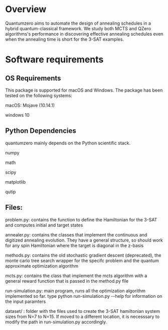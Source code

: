 # Overview

Quantumzero aims to automate the design of annealing schedules in a hybrid quantum-classical framework. We study both MCTS and QZero algorithms's performance in discovering effective annealing schedules even when the annealing time is short for the 3-SAT examples.

# Software requirements

## OS Requirements
This package is supported for macOS and Windows. The package has been tested on the following systems:

macOS: Mojave (10.14.1)

windows 10

## Python Dependencies
quantumzero mainly depends on the Python scientific stack.

numpy

math

scipy

matplotlib

qutip


## Files:

problem.py: contains the function to define the Hamiltonian for the 3-SAT and computes initial and target states

annealer.py: contains the classes that implement the continuous and digitized annealing evolution. They have a general structure, so should work for any spin Hamiltonian where the target is diagonal in the z-basis

methods.py: contains the old stochastic gradient descent (deprecated), the monte carlo tree search wrapper for the specifc problem and the quantum approximate optimization algorithm

mcts.py: contains the class that implement the mcts algorithm with a general reward function that is passed in the method.py file

run-simulation.py: main program, runs all the optimization algorithm implemented so far. type python run-simulation.py --help for information on the input paramters

dataset/ : folder with the files used to create the 3-SAT hamiltonian system sizes from N=7 to N=15. If moved to a different location, it is necesssary to modify the path in run-simulation.py accordingly.
